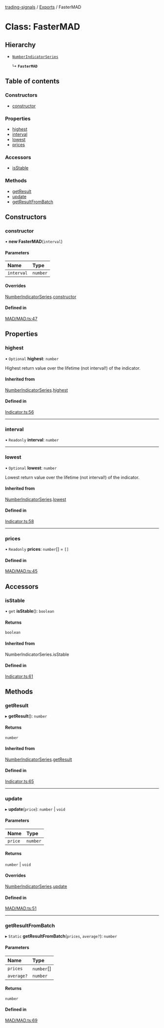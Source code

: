 [trading-signals](../README.md) / [Exports](../modules.md) / FasterMAD

# Class: FasterMAD

## Hierarchy

- [`NumberIndicatorSeries`](NumberIndicatorSeries.md)

  ↳ **`FasterMAD`**

## Table of contents

### Constructors

- [constructor](FasterMAD.md#constructor)

### Properties

- [highest](FasterMAD.md#highest)
- [interval](FasterMAD.md#interval)
- [lowest](FasterMAD.md#lowest)
- [prices](FasterMAD.md#prices)

### Accessors

- [isStable](FasterMAD.md#isstable)

### Methods

- [getResult](FasterMAD.md#getresult)
- [update](FasterMAD.md#update)
- [getResultFromBatch](FasterMAD.md#getresultfrombatch)

## Constructors

### constructor

• **new FasterMAD**(`interval`)

#### Parameters

| Name       | Type     |
| :--------- | :------- |
| `interval` | `number` |

#### Overrides

[NumberIndicatorSeries](NumberIndicatorSeries.md).[constructor](NumberIndicatorSeries.md#constructor)

#### Defined in

[MAD/MAD.ts:47](https://github.com/bennycode/trading-signals/blob/95cb489/src/MAD/MAD.ts#L47)

## Properties

### highest

• `Optional` **highest**: `number`

Highest return value over the lifetime (not interval!) of the indicator.

#### Inherited from

[NumberIndicatorSeries](NumberIndicatorSeries.md).[highest](NumberIndicatorSeries.md#highest)

#### Defined in

[Indicator.ts:56](https://github.com/bennycode/trading-signals/blob/95cb489/src/Indicator.ts#L56)

---

### interval

• `Readonly` **interval**: `number`

---

### lowest

• `Optional` **lowest**: `number`

Lowest return value over the lifetime (not interval!) of the indicator.

#### Inherited from

[NumberIndicatorSeries](NumberIndicatorSeries.md).[lowest](NumberIndicatorSeries.md#lowest)

#### Defined in

[Indicator.ts:58](https://github.com/bennycode/trading-signals/blob/95cb489/src/Indicator.ts#L58)

---

### prices

• `Readonly` **prices**: `number`[] = `[]`

#### Defined in

[MAD/MAD.ts:45](https://github.com/bennycode/trading-signals/blob/95cb489/src/MAD/MAD.ts#L45)

## Accessors

### isStable

• `get` **isStable**(): `boolean`

#### Returns

`boolean`

#### Inherited from

NumberIndicatorSeries.isStable

#### Defined in

[Indicator.ts:61](https://github.com/bennycode/trading-signals/blob/95cb489/src/Indicator.ts#L61)

## Methods

### getResult

▸ **getResult**(): `number`

#### Returns

`number`

#### Inherited from

[NumberIndicatorSeries](NumberIndicatorSeries.md).[getResult](NumberIndicatorSeries.md#getresult)

#### Defined in

[Indicator.ts:65](https://github.com/bennycode/trading-signals/blob/95cb489/src/Indicator.ts#L65)

---

### update

▸ **update**(`price`): `number` \| `void`

#### Parameters

| Name    | Type     |
| :------ | :------- |
| `price` | `number` |

#### Returns

`number` \| `void`

#### Overrides

[NumberIndicatorSeries](NumberIndicatorSeries.md).[update](NumberIndicatorSeries.md#update)

#### Defined in

[MAD/MAD.ts:51](https://github.com/bennycode/trading-signals/blob/95cb489/src/MAD/MAD.ts#L51)

---

### getResultFromBatch

▸ `Static` **getResultFromBatch**(`prices`, `average?`): `number`

#### Parameters

| Name       | Type       |
| :--------- | :--------- |
| `prices`   | `number`[] |
| `average?` | `number`   |

#### Returns

`number`

#### Defined in

[MAD/MAD.ts:69](https://github.com/bennycode/trading-signals/blob/95cb489/src/MAD/MAD.ts#L69)
